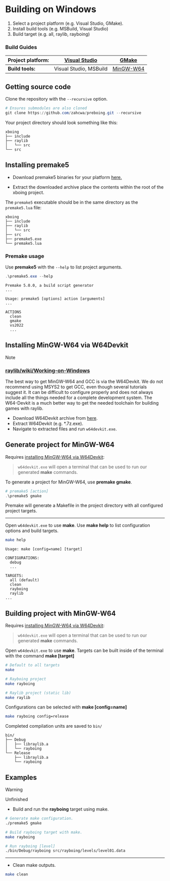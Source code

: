 # Building on Windows
1. Select a project platform (e.g. Visual Studio, GMake).
2. Install build tools (e.g. MSBuild, Visual Studio)
3. Build target (e.g. all, raylib, rayboing)

### Build Guides
| **Project platform:** | [Visual Studio][Visual Studio Platform] | [GMake] |
| --- | --- | -- |
| **Build tools:** | Visual Studio, MSBuild | [MinGW-W64]

[Visual Studio Platform]:#generate_project_for_visual_studio
[GMake]:#generate-project-for-mingw-w64
[MinGW-W64]:#building-project-with-mingw-w64

## Getting source code
Clone the repository with the `--recursive` option.
```powershell
# Ensures submodules are also cloned
git clone https://github.com/zahcwa/preboing.git --recursive
```
Your project directory should look something like this:
```
xboing
├── include
├── raylib
│   └── src
└── src
```

## Installing premake5
* Download premake5 binaries for your platform [here.](https://premake.github.io/download)

* Extract the downloaded archive place the contents within the root of the xboing project.

The `premake5` executable should be in the same directory as the `premake5.lua` file:

```
xboing
├── include
├── raylib
│   └── src
├── src
├── premake5.exe
└── premake5.lua
```

### Premake usage
Use **premake5** with the `--help` to list project arguments.
```powershell
.\premake5.exe --help
```
```
Premake 5.0.0, a build script generator
...

Usage: premake5 [options] action [arguments]
...

ACTIONS
  clean
  gmake
  vs2022
  ...
```

## Installing MinGW-W64 via W64Devkit

> [!NOTE]
> ### [raylib/wiki/Working-on-Windows](https://github.com/raysan5/raylib/wiki/Working-on-Windows)
> The best way to get MinGW-W64 and GCC is via the W64Devkit.
> We do not recommend using MSYS2 to get GCC, even though several tutorials suggest it. It can be difficult to configure properly and does not always include all the things needed for a complete development system. The W64-Devkit is a much better way to get the needed toolchain for building games with raylib.

* Download W64Devkit archive from [here](https://github.com/skeeto/w64devkit/releases).
* Extract W64Devkit (e.g. *.7z.exe).
* Navigate to extracted files and run `w64devkit.exe`.

## Generate project for MinGW-W64
Requires [installing MinGW-W64 via W64Devkit](#installing-mingw-w64-via-w64devkit):

>`w64devkit.exe` will open a terminal that can be used to run our generated **make** commands.

To generate a project for MinGW-W64, use **premake gmake**.
```powershell
# premake5 [action]
.\premake5 gmake
```
Premake will generate a Makefile in the project directory with all configured project targets.

---

Open `w64devkit.exe` to use **make**. Use **make help** to list configuration options and build targets.
```sh
make help
```
```
Usage: make [config=name] [target]

CONFIGURATIONS:
  debug
  ...

TARGETS:
  all (default)
  clean
  rayboing
  raylib
...
```

## Building project with MinGW-W64
Requires [installing MinGW-W64 via W64Devkit](#installing-mingw-w64-via-w64devkit):
>`w64devkit.exe` will open a terminal that can be used to run our generated **make** commands.

Open `w64devkit.exe` to use **make**. Targets can be built inside of the terminal with the command **make [target]**
```sh
# Default to all targets
make

# Rayboing project
make rayboing

# Raylib project (static lib)
make raylib
```

Configurations can be selected with **make [config=name]**
```sh
make rayboing config=release
```

Completed compilation units are saved to `bin/`
```
bin/
├── Debug
│   ├── libraylib.a
│   └── rayboing
└── Release
    ├── libraylib.a
    └── rayboing
```

## Examples

> [!WARNING]
> Unfinished

* Build and run the **rayboing** target using make.

```sh
# Generate make configuration.
./premake5 gmake

# Build rayboing target with make.
make rayboing

# Run rayboing [level]
./bin/Debug/rayboing src/rayboing/levels/level01.data
```
---
* Clean make outputs.
```sh
make clean
```
